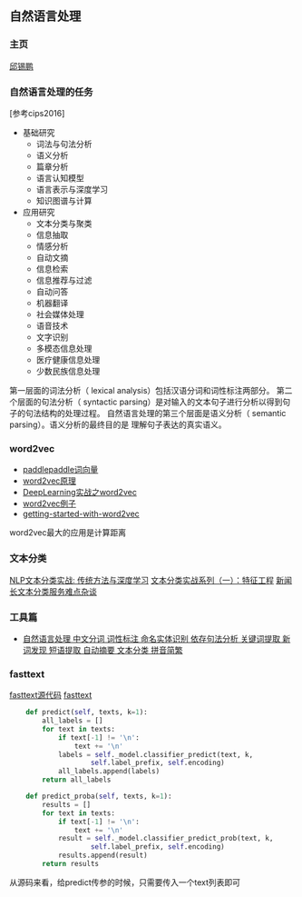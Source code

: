 
## 自然语言处理

### 主页
[邱锡鹏](http://nlp.fudan.edu.cn/xpqiu/)

### 自然语言处理的任务
[参考cips2016]

- 基础研究
    - 词法与句法分析
    - 语义分析
    - 篇章分析
    - 语言认知模型
    - 语言表示与深度学习
    - 知识图谱与计算
- 应用研究
    - 文本分类与聚类
    - 信息抽取
    - 情感分析
    - 自动文摘
    - 信息检索
    - 信息推荐与过滤
    - 自动问答
    - 机器翻译
    - 社会媒体处理
    - 语音技术
    - 文字识别
    - 多模态信息处理
    - 医疗健康信息处理
    - 少数民族信息处理

第一层面的词法分析（ lexical analysis）包括汉语分词和词性标注两部分。
第二个层面的句法分析（ syntactic parsing）是对输入的文本句子进行分析以得到句
子的句法结构的处理过程。
自然语言处理的第三个层面是语义分析（ semantic parsing）。语义分析的最终目的是
理解句子表达的真实语义。

### word2vec
- [paddlepaddle词向量](http://staging.paddlepaddle.org/documentation/docs/zh/0.14.0/new_docs/beginners_guide/basics/word2vec/index.html)
- [word2vec原理](https://www.cnblogs.com/pinard/p/7160330.html)
- [DeepLearning实战之word2vec](https://kexue.fm/usr/uploads/2017/04/146269300.pdf)
- [word2vec例子](https://www.zhihu.com/question/44832436)
- [getting-started-with-word2vec](https://textprocessing.org/getting-started-with-word2vec)

word2vec最大的应用是计算距离


### 文本分类
[NLP文本分类实战: 传统方法与深度学习](https://zhuanlan.zhihu.com/p/31963565)
[文本分类实战系列（一）：特征工程](http://www.jeyzhang.com/text-classification-in-action.html)
[新闻长文本分类服务难点杂谈](https://zhuanlan.zhihu.com/p/34833707)

### 工具篇
- [自然语言处理 中文分词 词性标注 命名实体识别 依存句法分析 关键词提取 新词发现 短语提取 自动摘要 文本分类 拼音简繁](https://github.com/hankcs/HanLP)

### fasttext
[fasttext源代码](https://heleifz.github.io/14732610572844.html)
[fasttext](http://albertxiebnu.github.io/fasttext/)
```python
    def predict(self, texts, k=1):
        all_labels = []
        for text in texts:
            if text[-1] != '\n':
                text += '\n'
            labels = self._model.classifier_predict(text, k,
                    self.label_prefix, self.encoding)
            all_labels.append(labels)
        return all_labels

    def predict_proba(self, texts, k=1):
        results = []
        for text in texts:
            if text[-1] != '\n':
                text += '\n'
            result = self._model.classifier_predict_prob(text, k,
                    self.label_prefix, self.encoding)
            results.append(result)
        return results
```
从源码来看，给predict传参的时候，只需要传入一个text列表即可